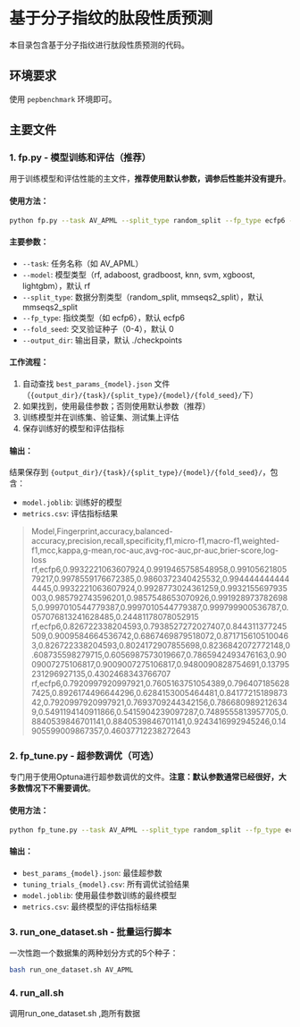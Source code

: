 # 基于分子指纹的肽段性质预测

本目录包含基于分子指纹进行肽段性质预测的代码。

## 环境要求
使用 `pepbenchmark` 环境即可。

## 主要文件

### 1. fp.py - 模型训练和评估（推荐）
用于训练模型和评估性能的主文件，**推荐使用默认参数，调参后性能并没有提升**。

#### 使用方法：
```bash
python fp.py --task AV_APML --split_type random_split --fp_type ecfp6 --output_dir ./checkpoints
```
#### 主要参数：
- `--task`: 任务名称（如 AV_APML）
- `--model`: 模型类型（rf, adaboost, gradboost, knn, svm, xgboost, lightgbm），默认 rf
- `--split_type`: 数据分割类型（random_split, mmseqs2_split），默认 mmseqs2_split
- `--fp_type`: 指纹类型（如 ecfp6），默认 ecfp6
- `--fold_seed`: 交叉验证种子（0-4），默认 0
- `--output_dir`: 输出目录，默认 ./checkpoints

#### 工作流程：
1. 自动查找 `best_params_{model}.json` 文件 （`{output_dir}/{task}/{split_type}/{model}/{fold_seed}/`下）
2. 如果找到，使用最佳参数；否则使用默认参数（推荐）
3. 训练模型并在训练集、验证集、测试集上评估
4. 保存训练好的模型和评估指标

#### 输出：
结果保存到 `{output_dir}/{task}/{split_type}/{model}/{fold_seed}/`，包含：
- `model.joblib`: 训练好的模型
- `metrics.csv`: 评估指标结果

> Model,Fingerprint,accuracy,balanced-accuracy,precision,recall,specificity,f1,micro-f1,macro-f1,weighted-f1,mcc,kappa,g-mean,roc-auc,avg-roc-auc,pr-auc,brier-score,log-loss
rf,ecfp6,0.9932221063607924,0.9919465758548958,0.9910562180579217,0.9978559176672385,0.9860372340425532,0.9944444444444445,0.9932221063607924,0.9928773024361259,0.9932155697935003,0.985792743596201,0.9857548653070926,0.9919289737826985,0.9997010544779387,0.9997010544779387,0.999799900536787,0.057076813241628485,0.24481178078052915
rf,ecfp6,0.826722338204593,0.7938527272027407,0.844311377245509,0.9009584664536742,0.6867469879518072,0.8717156105100463,0.826722338204593,0.8024172907855698,0.8236842072772148,0.608735598279715,0.6056987573019667,0.7865942493476163,0.9009007275106817,0.9009007275106817,0.9480090828754691,0.13795231296927135,0.4302468343766707
rf,ecfp6,0.7920997920997921,0.7605163751054389,0.7964071856287425,0.8926174496644296,0.6284153005464481,0.8417721518987342,0.7920997920997921,0.7693709244342156,0.7866809892126349,0.5491194140911866,0.5415904239097287,0.7489555813957705,0.8840539846701141,0.8840539846701141,0.9243416992945246,0.14905599009867357,0.46037712238272643



### 2. fp_tune.py - 超参数调优（可选）
专门用于使用Optuna进行超参数调优的文件。**注意：默认参数通常已经很好，大多数情况下不需要调优**。

#### 使用方法：
```bash
python fp_tune.py --task AV_APML --split_type random_split --fp_type ecfp6 --model rf --n_trials 10
```


#### 输出：
- `best_params_{model}.json`: 最佳超参数
- `tuning_trials_{model}.csv`: 所有调优试验结果
- `model.joblib`: 使用最佳参数训练的最终模型
- `metrics.csv`: 最终模型的评估指标结果

### 3. run_one_dataset.sh - 批量运行脚本
一次性跑一个数据集的两种划分方式的5个种子：
```bash
bash run_one_dataset.sh AV_APML
```



### 4. run_all.sh 
调用run_one_dataset.sh ,跑所有数据





